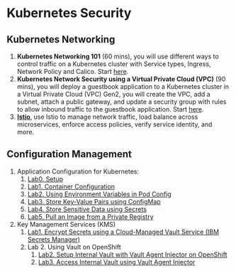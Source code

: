 # Kubernetes Security

## Kubernetes Networking

1. **Kubernetes Networking 101** (60 mins), you will use different ways to control traffic on a Kubernetes cluster with Service types, Ingress, Network Policy and Calico. Start [here](https://ibm.github.io/kubernetes-networking/services/).
2. **Kubernetes Network Security using a Virtual Private Cloud (VPC)** (90 mins), you will deploy a guestbook application to a Kubernetes cluster in a Virtual Private Cloud (VPC) Gen2, you will create the VPC, add a subnet, attach a public gateway, and update a security group with rules to allow inbound traffic to the guestbook application. Start [here](https://ibm.github.io/kubernetes-networking/vpcgen2/).
3. **[Istio](https://ibm.github.io/istio101/)**, use Istio to manage network traffic, load balance across microservices, enforce access policies, verify service identity, and more.

## Configuration Management

1. Application Configuration for Kubernetes:
    1. [Lab0. Setup](docs/kubeconfig/0_setup.md)
    1. [Lab1. Container Configuration](docs/kubeconfig/1_container_config.md)
    1. [Lab2. Using Environment Variables in Pod Config](docs/kubeconfig/2_config_using_env.md)
    1. [Lab3. Store Key-Value Pairs using ConfigMap](docs/kubeconfig/3_config_using_configmap.md)
    1. [Lab4. Store Sensitive Data using Secrets](docs/kubeconfig/4_config_using_secrets.md)
    1. [Lab5. Pull an Image from a Private Registry](docs/kubeconfig/5_config_private_registry.md)
1. Key Management Services (KMS)
    1. [Lab1. Encrypt Secrets using a Cloud-Managed Vault Service (IBM Secrets Manager)](docs/vault/1_ibm_secrets_manager.md)
    1. Lab 2. Using Vault on OpenShift
        1. [Lab2. Setup Internal Vault with Vault Agent Injector on OpenShift](docs/vault/2_setup_internal_vault.md)
        1. [Lab3. Access Internal Vault using Vault Agent Injector](docs/vault/3_access_internal_vault_using_injector_annotations.md)
